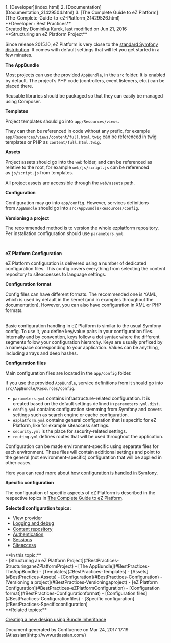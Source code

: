 <div id="page">
<div id="main" class="aui-page-panel">
<div id="main-header">
<div id="breadcrumb-section">
1.  [Developer](index.html)
2.  [Documentation](Documentation_31429504.html)
3.  [The Complete Guide to eZ
    Platform](The-Complete-Guide-to-eZ-Platform_31429526.html)

</div>
**Developer : Best Practices**

</div>
<div id="content" class="view">
<div class="page-metadata">
Created by Dominika Kurek, last modified on Jun 21, 2016

</div>
<div id="main-content" class="wiki-content group">
<div class="contentLayout2">
<div class="columnLayout two-right-sidebar"
data-layout="two-right-sidebar">
<div class="cell normal" data-type="normal">
<div class="innerCell">
**Structuring an eZ Platform Project**

Since release 2015.10, eZ Platform is very close to the [standard
Symfony distribution](https://github.com/symfony/symfony-standard). It
comes with default settings that will let you get started in a few
minutes.

**The AppBundle**

Most projects can use the provided `AppBundle`, in the `src` folder. It
is enabled by default. The project’s PHP code (controllers, event
listeners, etc.) can be placed there. 

Reusable libraries should be packaged so that they can easily be managed
using Composer.

**Templates**

Project templates should go into `app/Resources/views`.

They can then be referenced in code without any prefix, for example
`app/Resources/views/content/full.html.twig` can be referenced in twig
templates or PHP as `content/full.html.twig`.

**Assets**

Project assets should go into the `web` folder, and can be referenced as
relative to the root, for example `web/js/script.js` can be referenced
as `js/script.js` from templates.

All project assets are accessible through the `web/assets` path.

**Configuration**

Configuration may go into `app/config`. However, services definitions
from `AppBundle` should go into `src/AppBundle/Resources/config`.

**Versioning a project**

The recommended method is to version the whole ezplatform repository.
Per installation configuration should use `parameters.yml`.

 

**eZ Platform Configuration**

eZ Platform configuration is delivered using a number of dedicated
configuration files. This config covers everything from selecting the
content repository to siteaccesses to language settings.

**Configuration format**

<div
class="confluence-information-macro confluence-information-macro-information">
<div class="confluence-information-macro-body">
Config files can have different formats. The recommended one is YAML,
which is used by default in the kernel (and in examples throughout the
documentation). However, you can also have configuration in XML or PHP
formats.

</div>
</div>
 

Basic configuration handling in eZ Platform is similar to the usual
Symfony config. To use it, you define key/value pairs in your
configuration files. Internally and by convention, keys follow a dot
syntax where the different segments follow your configuration hierarchy.
Keys are usually prefixed by a namespace corresponding to your
application. Values can be anything, including arrays and deep hashes.

**Configuration files**

Main configuration files are located in the `app/config` folder.

If you use the provided `AppBundle`, service definitions from it should
go into `src/AppBundle/Resources/config`.

-   `parameters.yml` contains infrastructure-related configuration. It
    is created based on the default settings defined in
    `parameters.yml.dist`.
-   `config.yml` contains configuration stemming from Symfony and covers
    settings such as search engine or cache configuration.
-   `ezplatform.yml` contains general configuration that is specific for
    eZ Platform, like for example siteaccess settings.
-   `security.yml` is the place for security-related settings.
-   `routing.yml` defines routes that will be used throughout
    the application.

Configuration can be made environment-specific using separate files for
each environment. These files will contain additional settings and point
to the general (not environment-specific) configuration that will be
applied in other cases.

Here you can read more about [how configuration is handled in
Symfony](http://symfony.com/doc/current/best_practices/configuration.html).

**Specific configuration**

The configuration of specific aspects of eZ Platform is described in the
respective topics in [The Complete Guide to eZ
Platform](The-Complete-Guide-to-eZ-Platform_31429526.html).

**Selected configuration topics:**

-   [View
    provider](Content-Rendering_31429679.html#ContentRendering-Viewproviderconfiguration)
-   [Logging and
    debug](Devops_31432029.html#Devops-LoggingandDebugConfiguration)
-   [Content
    repository](Repository_31432023.html#Repository-ContentRepositoryConfiguration)
-   [Authentication](Security_31429685.html#Security-Configuration)
-   [Sessions](Sessions_31429667.html#Sessions-Configuration)
-   [Siteaccess](SiteAccess_31429665.html#SiteAccess-Basics)

</div>
</div>
<div class="cell aside" data-type="aside">
<div class="innerCell">
**In this topic:**

<div class="toc-macro rbtoc1490375995228">
-   [Structuring an eZ Platform
    Project](#BestPractices-StructuringaneZPlatformProject)
    -   [The AppBundle](#BestPractices-TheAppBundle)
    -   [Templates](#BestPractices-Templates)
    -   [Assets](#BestPractices-Assets)
    -   [Configuration](#BestPractices-Configuration)
    -   [Versioning a project](#BestPractices-Versioningaproject)
-   [eZ Platform Configuration](#BestPractices-eZPlatformConfiguration)
    -   [Configuration format](#BestPractices-Configurationformat)
    -   [Configuration files](#BestPractices-Configurationfiles)
    -   [Specific configuration](#BestPractices-Specificconfiguration)

</div>
**Related topics:**

[Creating a new design using Bundle
Inheritance](Design_31429681.html#Design-CreatinganewdesignusingBundleInheritance)

</div>
</div>
</div>
</div>
</div>
</div>
</div>
<div id="footer" role="contentinfo">
<div class="section footer-body">
Document generated by Confluence on Mar 24, 2017 17:19

<div id="footer-logo">
[Atlassian](http://www.atlassian.com/)

</div>
</div>
</div>
</div>

